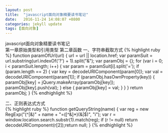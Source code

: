 ```yaml
---
layout: post
title:  "javascript面向对象精要读书笔记"
date:   2016-11-24 14:08:07 +0800
categories: jekyll update
tags: [面向对象]
---
```

javascript面向对象精要读书笔记   
第一章原始类型和引用类型
第二章函数
一、字符串截取方式
{% highlight ruby %}
function paramOfUrl(url) {
	url = url || location.href;
	var paramSuit = url.substring(url.indexOf('?') + 1).split("&");
	var paramObj = {};
	for (var i = 0; i < paramSuit.length; i++) {
		var param = paramSuit[i].split('=');
		if (param.length == 2) {
			var key = decodeURIComponent(param[0]);
			var val = decodeURIComponent(param[1]);
			if (paramObj.hasOwnProperty(key)) {
				paramObj[key] = jQuery.makeArray(paramObj[key]);
				paramObj[key].push(val);
			} else {
				paramObj[key] = val;
			}
		}
	}
	return paramObj;
}
{% endhighlight %}

二、正则表达式方式    
{% highlight ruby %}
function getQueryString(name) {
	var reg = new RegExp("(^|&)" + name + "=([^&]*)(&|$)", "i");
	var r = window.location.search.substr(1).match(reg);
	if (r != null) return decodeURIComponent(r[2]);return null;
}
{% endhighlight %}




